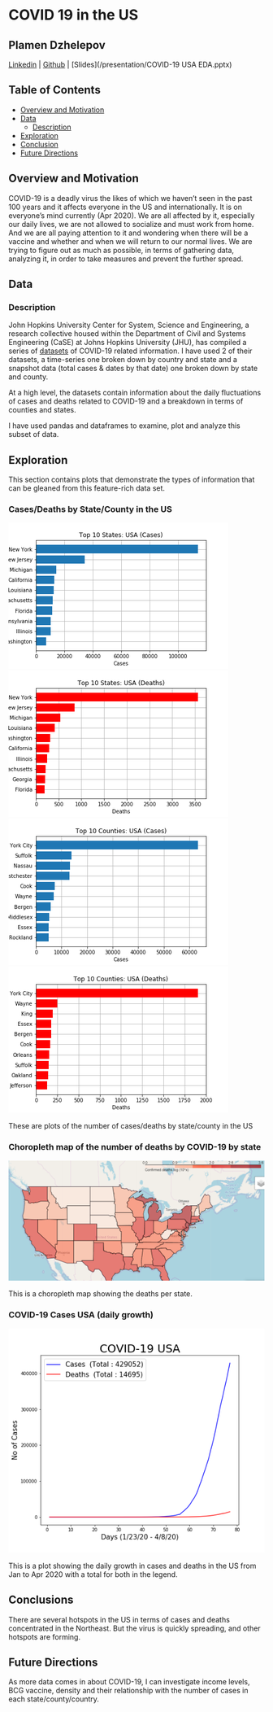 # COVID 19 in the US

## Plamen Dzhelepov
[Linkedin](https://www.linkedin.com/in/pdzhelepov) | [Github](https://github.com/plamengj) | [Slides](/presentation/COVID-19 USA EDA.pptx)

## Table of Contents

* [Overview and Motivation](#overview-and-motivation)
* [Data](#data)
  * [Description](#description)
* [Exploration](#exploration)
* [Conclusion](#conclusion)
* [Future Directions](#future-directions)

## Overview and Motivation
COVID-19 is a deadly virus the likes of which we haven’t seen in the past 100 years and it affects everyone in the US and internationally. It is on everyone’s mind currently (Apr 2020). We are all affected by it, especially our daily lives, we are not allowed to socialize and must work from home. And we are all paying attention to it and wondering when there will be a vaccine and whether and when we will return to our normal lives. We are trying to figure out as much as possible, in terms of gathering data, analyzing it, in order to take measures and prevent the further spread.

## Data
### Description
John Hopkins University Center for System, Science and Engineering, a research collective housed within the Department of Civil and Systems Engineering (CaSE) at Johns Hopkins University (JHU), has compiled a series of [datasets](https://github.com/CSSEGISandData/COVID-19) of COVID-19 related information. I have used 2 of their datasets, a time-series one broken down by country and state and a snapshot data (total cases & dates by that date) one broken down by state and county.

At a high level, the datasets contain information about the daily fluctuations of cases and deaths related to COVID-19 and a breakdown in terms of counties and states.

I have used pandas and dataframes to examine, plot and analyze this subset of data.

## Exploration
This section contains plots that demonstrate the types of information that can be gleaned from this feature-rich data set.

### Cases/Deaths by State/County in the US
<div align="left">
<img src="figures/Top 10 States_USA (Cases).png"> <img src="figures/Top 10 States_USA (Deaths).png">
</div>

<div align="left">
<img src="figures/Top 10 Counties_USA (Cases).png"> <img src="figures/Top 10 Counties_USA (Deaths).png">
</div>

These are plots of the number of cases/deaths by state/county in the US


### Choropleth map of the number of deaths by COVID-19 by state
<div align="center">
<img src="figures/Choropleth.png">
</div>

This is a choropleth map showing the deaths per state.

### COVID-19 Cases USA (daily growth)
<div align="center">
<img src="figures/COVID-19 Cases USA.png">
</div>

This is a plot showing the daily growth in cases and deaths in the US from Jan to Apr 2020 with a total for both in the legend.


## Conclusions
There are several hotspots in the US in terms of cases and deaths concentrated in the Northeast. But the virus is quickly spreading, and other hotspots are forming.

## Future Directions
As more data comes in about COVID-19, I can investigate income levels, BCG vaccine, density and their relationship with the number of cases in each state/county/country.